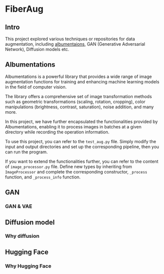 # FiberAug
## Intro
This project explored various techniques or repositories for data augmentation, including [albumentaions](https://github.com/albumentations-team/albumentations), GAN (Generative Adversarial Network), Diffusion models etc.

## Albumentations
Albumentations is a powerful library that provides a wide range of image augmentation functions for training and enhancing machine learning models in the field of computer vision.

The library offers a comprehensive set of image transformation methods such as geometric transformations (scaling, rotation, cropping), color manipulations (brightness, contrast, saturation), noise addition, and many more.

In this project, we have further encapsulated the functionalities provided by Albumentations, enabling it to process images in batches at a given directory while recording the operation information.

To use this project, you can refer to the `test_aug.py` file. Simply modify the input and output directories and set up the corresponding pipeline, then you can run the program.

If you want to extend the functionalities further, you can refer to the content of `image_processor.py` file. Define new types by inheriting from `ImageProcessor` and complete the corresponding constructor, `_process` function, and `_process_info` function.

## GAN
### GAN & VAE

## Diffusion model
### Why diffusion

## Hugging Face
### Why Hugging Face